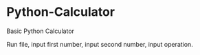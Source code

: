 # Python-Calculator
Basic Python Calculator

Run file, input first number, input second number, input operation. 
